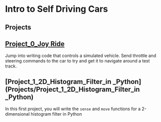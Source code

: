 # Intro to Self Driving Cars

## Projects 

## [Project_0_Joy Ride](https://github.com/sandeshthapa/Intro-to-Self-Driving-Cars/Project_0_Joy_Ride)
Jump into writing code that controls a simulated vehicle. Send throttle and steering commands to the
car to try and get it to navigate around a test track.

## [Project_1_2D_Histogram_Filter_in _Python](Projects/Project_1_2D_Histogram_Filter_in _Python)
In this first project, you will write the `sense` and `move` functions for a 2-dimensional histogram filter in
Python
